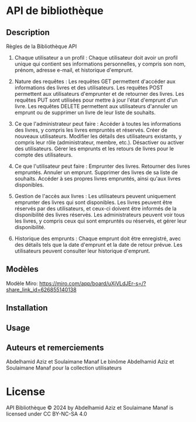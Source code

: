 # API de bibliothèque

## Description
Règles de la Bibliothèque API
1. Chaque utilisateur a un profil : Chaque utilisateur doit avoir un profil unique qui contient ses informations personnelles, y compris son nom, prénom, adresse e-mail, et historique d'emprunt.

2. Nature des requêtes : Les requêtes GET permettent d'accéder aux informations des livres et des utilisateurs. Les requêtes POST permettent aux utilisateurs d'emprunter et de retourner des livres. Les requêtes PUT sont utilisées pour mettre à jour l'état d'emprunt d'un livre. Les requêtes DELETE permettent aux utilisateurs d'annuler un emprunt ou de supprimer un livre de leur liste de souhaits.

3. Ce que l'administrateur peut faire : Accéder à toutes les informations des livres, y compris les livres empruntés et réservés. Créer de nouveaux utilisateurs.
Modifier les détails des utilisateurs existants, y compris leur rôle (administrateur, membre, etc.). Désactiver ou activer des utilisateurs. Gérer les emprunts et les retours de livres pour le compte des utilisateurs.

4. Ce que l'utilisateur peut faire : Emprunter des livres. Retourner des livres empruntés. Annuler un emprunt. Supprimer des livres de sa liste de souhaits. Accéder à ses propres livres empruntés, ainsi qu'aux livres disponibles.

5. Gestion de l'accès aux livres : Les utilisateurs peuvent uniquement emprunter des livres qui sont disponibles. Les livres peuvent être réservés par des utilisateurs, et ceux-ci doivent être informés de la disponibilité des livres réservés. Les administrateurs peuvent voir tous les livres, y compris ceux qui sont empruntés ou réservés, et gérer leur disponibilité.

6. Historique des emprunts : Chaque emprunt doit être enregistré, avec des détails tels que la date d'emprunt et la date de retour prévue. Les utilisateurs peuvent consulter leur historique d'emprunt.

## Modèles
Modèle Miro: https://miro.com/app/board/uXjVLdJEr-s=/?share_link_id=626855140138
## Installation

## Usage

## Auteurs et remerciements
Abdelhamid Aziz et Soulaimane Manaf
Le binôme Abdelhamid Aziz et Soulaimane Manaf pour la collection utilisateurs
# License
 API Bibliothèque © 2024 by Abdelhamid Aziz et Soulaimane Manaf is licensed under CC BY-NC-SA 4.0 